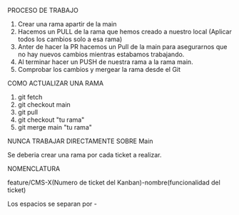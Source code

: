 PROCESO DE TRABAJO
  1. Crear una rama apartir de la main
  2. Hacemos un PULL de la rama que hemos creado a nuestro local (Aplicar todos los cambios solo a esa rama)
  3. Anter de hacer la PR hacemos un Pull de la main para asegurarnos que no hay nuevos cambios mientras estabamos trabajando.
  4. Al terminar hacer un PUSH de nuestra rama a la rama main.
  5. Comprobar los cambios y mergear la rama desde el Git

COMO ACTUALIZAR UNA RAMA
  1. git fetch
  2. git checkout main
  3. git pull
  4. git checkout "tu rama"
  5. git merge main "tu rama"

NUNCA TRABAJAR DIRECTAMENTE SOBRE Main

Se deberia crear una rama por cada ticket a realizar.

NOMENCLATURA 

feature/CMS-X(Numero de ticket del Kanban)-nombre(funcionalidad del ticket)

Los espacios se separan por -
